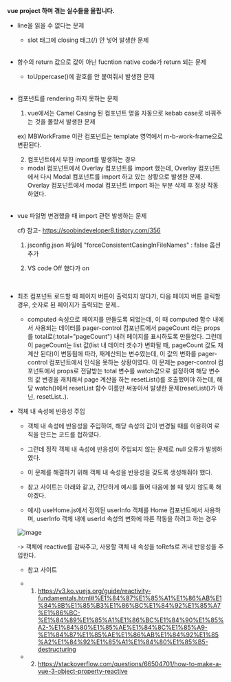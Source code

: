 **vue project 하며 겪는 실수들을 올립니다.**

 - line을 읽을 수 없다는 문제

   - slot 태그에 closing 태그(/) 안 넣어 발생한 문제
   <br/>

 - 함수의 return 값으로 값이 아닌 fucntion native code가 return 되는 문제

   - toUppercase()에 괄호를 안 붙여줘서 발생한 문제
   <br/>

 - 컴포넌트를 rendering 하지 못하는 문제

   1. vue에서는 Camel Casing 된 컴포넌트 명을 자동으로 kebab case로 바꿔주는 것을 몰랐서 발생한 문제

   ex) MBWorkFrame 이란 컴포넌트는 template 영역에서 m-b-work-frame으로 변환된다.

   2. 컴포넌트에서 무한 import를 발생하는 경우

     - modal 컴포넌트에서 Overlay 컴포넌트를 import 했는데, Overlay 컴포넌트에서 다시 Modal 컴포넌트를 import 하고 있는 상황으로 발생한 문제. Overlay 컴포넌트에서 modal 컴포넌트 import  하는 부분 삭제 후 정상 작동하였다.
   <br/>

 - vue 파일명 변경했을 때 import 관련 발생하는 문제

   cf) 참고- https://soobindeveloper8.tistory.com/356

   1. jsconfig.json 파일에 "forceConsistentCasingInFileNames" : false 옵션 추가

   2. VS code Off 했다가 on
  <br/>

 - 최초 컴포넌트 로드할 때 페이지 버튼이 출력되지 않다가, 다음 페이지 버튼 클릭할 경우, 숫자로 된 페이지가 출력되는 문제.. 
 
   - computed 속성으로 페이지를 만들도록 되었는데, 이 때 computed 함수 내에서 사용되는 데이터를 pager-control 컴포넌트에서 pageCount 라는 props를 total로(:total="pageCount") 내려 페이지를 표시하도록 만들었다. 그런데 이 pageCount는 list 값(list 내 데이터 갯수가 변화될 때, pageCount 값도 재계산 된다)이 변동됨에 따라, 재계산되는 변수였는데, 이 값의 변화를 pager-control 컴포넌트에서 인식을 못하는 상황이였다. 이 문제는 pager-control 컴포넌트에서 props로 전달받는 total 변수를 watch값으로 설정하여 해당 변수의 값 변경을 캐치해서 page 계산을 하는 resetList()를 호출했어야 하는데, 해당 watch()에서 resetList 함수 이름만 써놓아서 발생한 문제(resetList()가 아닌, resetList..).

 - 객체 내 속성에 반응성 주입

   - 객체 내 속성에 반응성을 주입하여, 해당 속성의 값이 변경될 때를 이용하여 로직을 만드는 코드를 접하였다.
   
   - 그런데 정작 객체 내 속성에 반응성이 주입되지 않는 문제로 null 오류가 발생하였다.
   
   - 이 문제를 해결하기 위해 객체 내 속성을 반응성을 갖도록 생성해줘야 했다.
   
   - 참고 사이트는 아래와 같고, 간단하게 예시를 들어 다음에 볼 때 잊지 않도록 해야겠다.
   
   - 예시) useHome.js에서 정의된 userInfo 객체를 Home 컴포넌트에서 사용하며, userInfo 객체 내에 userId 속성의 변화에 따른 작동을 하려고 하는 경우
   
   ![image](https://user-images.githubusercontent.com/53415000/145215484-268f4b36-8bb9-4363-9d52-07281d6a3a2c.png)
   
     -> 객체에 reactive를 감싸주고, 사용할 객체 내 속성을 toRefs로 꺼내 반응성을 주입한다.

   
   - 참고 사이트 
   
   - 1. https://v3.ko.vuejs.org/guide/reactivity-fundamentals.html#%E1%84%87%E1%85%A1%E1%86%AB%E1%84%8B%E1%85%B3%E1%86%BC%E1%84%92%E1%85%A7%E1%86%BC-%E1%84%89%E1%85%A1%E1%86%BC%E1%84%90%E1%85%A2-%E1%84%80%E1%85%AE%E1%84%8C%E1%85%A9-%E1%84%87%E1%85%AE%E1%86%AB%E1%84%92%E1%85%A2%E1%84%92%E1%85%A1%E1%84%80%E1%85%B5-destructuring
   
   - 2. https://stackoverflow.com/questions/66504701/how-to-make-a-vue-3-object-property-reactive

